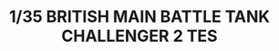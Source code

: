 ---
layout: product
title: "1/35 BRITISH MAIN BATTLE TANK CHALLENGER 2 TES"
price: "7000" 
desc: "Maketa"
img_path: "/assets/img/RFB5039.webp"
brand: "N/A"
available: false
special_offer: false
new: true
soon: false
cat: "010000"
subcat: "010800"
subsubcat: "0N/A"
sifra: "RFB5039"
popular: false
spec: false
---